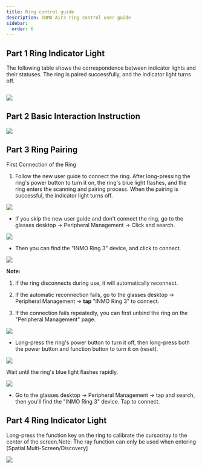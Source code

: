 ```yaml
---
title: Ring control guide
description: INMO Air3 ring control user guide
sidebar:
  order: 6
---
```


## Part 1 Ring Indicator Light

The follow~~i~~ng table shows the correspondence between indicator lights and their statuses.
The ring is paired successfully, and the indicator light turns off.

![]()

![](public/images/air3/ring-1.png)

## Part 2 Basic Interaction Instruction

![](public/images/air3/ring-2.png)

## Part 3 Ring Pairing

First Connection of the Ring

1. Follow the new user guide to connect the ring. After long-pressing the ring's power button to turn it on, the ring's blue light flashes, and the ring enters the scanning and pairing process. When the pairing is successful, the indicator light turns off.

![](public/images/air3/ring-3.png)



* If you skip the new user guide and don't connect the ring, go to the glasses desktop -> Peripheral Management -> Click and search.

![](public/images/air3/ring-4.png)

* Then you can find the "INMO Ring 3" device, and click to connect.

![](public/images/air3/ring-5.png)

**Note:**

1. If the ring disconnects during use, it will automatically reconnect.

2. If the automatic reconnection fails, go to the glasses desktop -> Peripheral Management -> **tap** "INMO Ring 3" to connect.

3. If the connection fails repeatedly, you can first unbind the ring on the "Peripheral Management" page.

![](public/images/air3/ring-6.png)

* Long-press the ring's power button to turn it off, then long-press both the power button and function button to turn it on (reset).

![](public/images/air3/ring-7.png)

Wait until the ring's blue light flashes rapidly.

![](public/images/air3/ring-8.png)

* Go to the glasses desktop -> Peripheral Management -> tap and search, then you'll find the "INMO Ring 3" device. Tap to connect.


## Part 4  Ring Indicator Light

Long-press the function key on the ring to calibrate the cursor/ray to the center of the screen.Note: The ray function can only be used when entering \[Spatial Multi-Screen/Discovery]

![](public/images/air3/ring-9.png)


























































